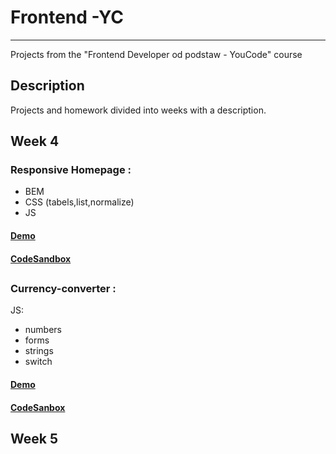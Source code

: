 # Frontend -YC
******
Projects from the "Frontend Developer od podstaw - YouCode" course

## Description
Projects and homework divided into weeks with a description.


## Week 4
### Responsive Homepage : 
- BEM
- CSS (tabels,list,normalize)
- JS
#### [Demo](https://dominikblak.github.io/Frontend-YC/Tydzien%203/homepage/)
#### [CodeSandbox](https://codesandbox.io/s/homepage-0nvoq)
##
### Currency-converter :
JS:
- numbers
- forms
- strings
- switch
#### [Demo](https://dominikblak.github.io/Frontend-YC/Tydzien%204/currency-converter/)
#### [CodeSanbox](https://codesandbox.io/s/currency-converter-3plt7)

## Week 5
